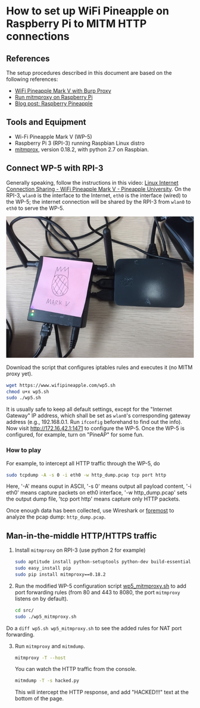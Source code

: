 # How to set up WiFi Pineapple on Raspberry Pi to MITM HTTP connections

## References

The setup procedures described in this document are based on the
following references:

* [WiFi Pineapple Mark V with Burp Proxy](http://hackedexistence.com/project/wifi-pineapple/wifi-pineapple-mk5-with-burp-proxy.html)
* [Run mitmproxy on Raspberry Pi](https://hackaday.io/project/10338/instructions)
* [Blog post: Raspberry Pineapple](http://snthenote.blogspot.com/2017/06/blog-post_19.html)

## Tools and Equipment

* Wi-Fi Pineapple Mark V (WP-5)
* Raspberry Pi 3 (RPI-3) running Raspbian Linux distro
* [mitmprox](https://mitmproxy.org/), version 0.18.2, with python 2.7 on Raspbian.

## Connect WP-5 with RPI-3

Generally speaking, follow the instructions in this video: [Linux
Internet Connection Sharing - WiFi Pineapple Mark V - Pineapple
University](https://www.youtube.com/watch?v=f94FZSJs4ms).
On the RPI-3, `wlan0` is the interface to the Internet, `eth0` is the
interface (wired) to the WP-5; the internet connection will be shared by
the RPI-3 from `wlan0` to `eth0` to serve the WP-5.

![wp5 on rpi3](img/raspberry-pineapple.jpg "Raspberry Pineapple")

Download the script that configures iptables rules and executes it (no
MITM proxy yet).

```bash
wget https://www.wifipineapple.com/wp5.sh
chmod u+x wp5.sh
sudo ./wp5.sh
```

It is usually safe to keep all default settings, except for the
"Internet Gateway" IP address, which shall be set as `wlan0`'s
corresponding gateway address (e.g., 192.168.0.1. Run `ifconfig`
beforehand to find out the info). Now visit http://172.16.42.1:1471 to
configure the WP-5. Once the WP-5 is configured, for example, turn on
"PineAP" for some fun.

### How to play

For example, to intercept all HTTP traffic through the WP-5, do

```bash
sudo tcpdump -A -s 0 -i eth0 -w http_dump.pcap tcp port http
```

Here, '-A' means ouput in ASCII, '-s 0' means output all payload
content, '-i eth0' means capture packets on eth0 interface, '-w
http_dump.pcap' sets the output dump file, 'tcp port http' means capture
only HTTP packets.

Once enough data has been collected, use Wireshark or
[foremost](https://linux.die.net/man/1/foremost) to analyze the pcap
dump: `http_dump.pcap`.

## Man-in-the-middle HTTP/HTTPS traffic

1. Install `mitmproxy` on RPI-3 (use python 2 for example)

   ```bash
   sudo aptitude install python-setuptools python-dev build-essential
   sudo easy_install pip
   sudo pip install mitmproxy==0.18.2
   ```

2. Run the modified WP-5 configuration script
[wp5_mitmproxy.sh](src/wp5_mitmproxy.sh) to add port forwarding rules
(from 80 and 443 to 8080, the port `mitmproxy` listens on by default).

   ```bash
   cd src/
   sudo ./wp5_mitmproxy.sh
   ```

Do a `diff wp5.sh wp5_mitmproxy.sh` to see the added rules for NAT port
forwarding.

3. Run `mitmproxy` and `mitmdump`.

   ```bash
   mitmproxy -T --host
   ```

   You can watch the HTTP traffic from the console.

   ```bash
   mitmdump -T -s hacked.py
   ```

   This will intercept the HTTP response, and add "HACKED!!!" text at
   the bottom of the page.
